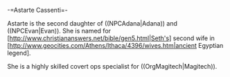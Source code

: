 -=Astarte Cassenti=-

Astarte is the second daughter of ((NPCAdana|Adana)) and ((NPCEvan|Evan)). She is named for [http://www.christiananswers.net/bible/gen5.html|Seth's] second wife in [http://www.geocities.com/Athens/Ithaca/4396/wives.htm|ancient Egyptian legend].

She is a highly skilled covert ops specialist for ((OrgMagitech|Magitech)).
